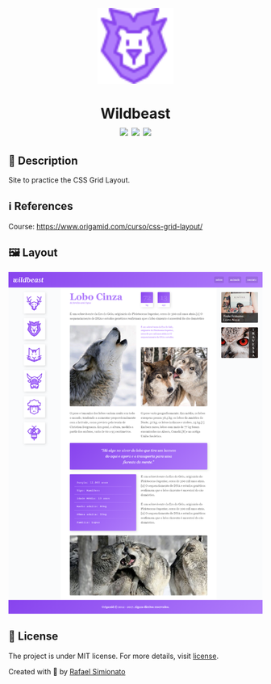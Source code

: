 <p align="center"><img src="img/icones/leao.svg" width="150px"></p>
<h1 align="center">Wildbeast<br>
<img src="https://img.shields.io/github/repo-size/rafaasimi/Wildbeast-Origamid"> <img src="https://img.shields.io/github/last-commit/rafaasimi/Wildbeast-Origamid"> <img src="https://img.shields.io/github/license/rafaasimi/Wildbeast-Origamid"></h1>

## 🔖 Description
Site to practice the CSS Grid Layout.

## ℹ️ References
Course: https://www.origamid.com/curso/css-grid-layout/

## 🖼 Layout
<img src="/img/layout.png">

## 📝 License
The project is under MIT license. For more details, visit [license](LICENSE).

Created with 💙 by [Rafael Simionato](https://github.com/rafaasimi/)

